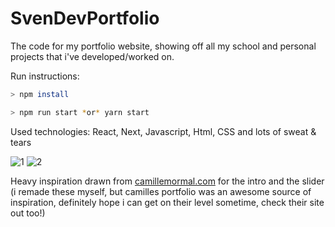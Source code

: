 # SvenDevPortfolio
The code for my portfolio website, showing off all my school and personal projects that i've developed/worked on.

Run instructions:

```bash
> npm install
```

```bash
> npm run start *or* yarn start
```

Used technologies:
React, Next, Javascript, Html, CSS and lots of sweat & tears

![1](https://github.com/user-attachments/assets/569b031c-6c05-4c63-afc9-1171118061df)
![2](https://github.com/user-attachments/assets/6732d8ca-300c-44e3-87c0-84611dc172ef)

Heavy inspiration drawn from [camillemormal.com](https://camillemormal.com) for the intro and the slider (i remade these myself, but camilles portfolio was an awesome source of inspiration, definitely hope i can get on their level sometime, check their site out too!)
